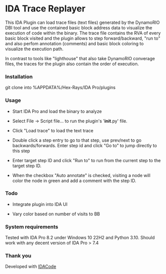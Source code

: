 # IDA Trace Replayer 

This IDA Plugin can load trace files (text files) generated by the DynamoRIO DBI tool and use the contained basic block address data to visualize the execution of code within the binary.
The trace file contains the RVA of every basic block visited and the plugin allows to step forward/backward, "run to" and also perfom annotation (comments) and basic block coloring to visualize the execution path.

In contrast to tools like "lighthouse" that also take DynamoRIO converage files, the traces for the plugin also contain the order of execution.

### Installation 

git clone into %APPDATA%/Hex-Rays/IDA Pro/plugins

### Usage

- Start IDA Pro and load the binary to analyze

- Select File -> Script file... to run the plugin's '__init__.py' file.

- Click "Load trace" to load the text trace

- Double click a step entry to go to that step, use prev/next to go backwards/forwards. Enter step id and click "Go to" to jump directly to this step

- Enter target step ID and click "Run to" to run from the current step to the target step ID.

- When the checkbox "Auto annotate" is checked, visiting a node will color the node in green and add a comment with the step ID.

### Todo

- Integrate plugin into IDA UI

- Vary color based on number of visits to BB

### System requirements

Tested with IDA Pro 8.2 under Windows 10 22H2 and Python 3.10. Should work with any decent version of IDA Pro > 7.4

### Thank you

Developed with [IDACode](https://github.com/ioncodes/idacode)



